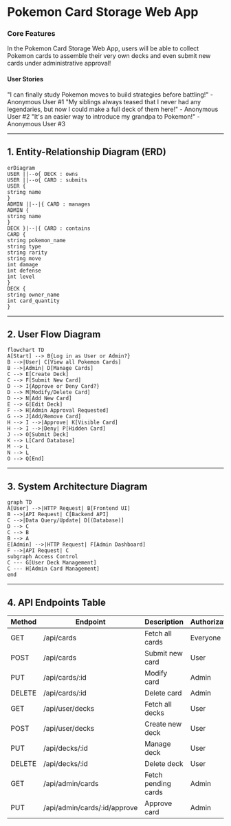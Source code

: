 # Pokemon Card Storage Web App
### Core Features
In the Pokemon Card Storage Web App, users will be able to collect Pokemon cards to assemble their very own decks and even submit new cards under administrative approval!

#### User Stories
"I can finally study Pokemon moves to build strategies before battling!" - Anonymous User #1
"My siblings always teased that I never had any legendaries, but now I could make a full deck of them here!" - Anonymous User #2
"It's an easier way to introduce my grandpa to Pokemon!" - Anonymous User #3

---
## 1. Entity-Relationship Diagram (ERD)
```mermaid
erDiagram
USER ||--o{ DECK : owns
USER ||--o{ CARD : submits
USER {
string name
}
ADMIN ||--|{ CARD : manages
ADMIN {
string name
}
DECK }|--|{ CARD : contains
CARD {
string pokemon_name
string type
string rarity
string move
int damage
int defense
int level
}
DECK {
string owner_name
int card_quantity
}
```
---
## 2. User Flow Diagram
```mermaid
flowchart TD
A[Start] --> B{Log in as User or Admin?}
B -->|User| C[View all Pokemon Cards]
B -->|Admin| D[Manage Cards]
C --> E[Create Deck]
C --> F[Submit New Card]
D --> I{Approve or Deny Card?}
D --> M[Modify/Delete Card]
D --> N[Add New Card]
E --> G[Edit Deck]
F --> H[Admin Approval Requested]
G --> J[Add/Remove Card]
H --> I -->|Approve| K[Visible Card]
H --> I -->|Deny| P[Hidden Card]
J --> O[Submit Deck]
K --> L[Card Database]
M --> L
N --> L
O --> Q[End]
```
---
## 3. System Architecture Diagram
```mermaid
graph TD
A[User] -->|HTTP Request| B[Frontend UI]
B -->|API Request| C[Backend API]
C -->|Data Query/Update| D[(Database)]
D --> C
C --> B
B --> A
E[Admin] -->|HTTP Request| F[Admin Dashboard]
F -->|API Request| C
subgraph Access Control
C --- G[User Deck Management]
C --- H[Admin Card Management]
end
```
---
## 4. API Endpoints Table

| Method | Endpoint | Description | Authorization |
|--------|----------|-------------|---------------|
| GET    | /api/cards | Fetch all cards | Everyone |
| POST   | /api/cards | Submit new card | User |
| PUT    | /api/cards/:id | Modify card | Admin |
| DELETE | /api/cards/:id | Delete card | Admin |
| GET    | /api/user/decks | Fetch all decks | User |
| POST   | /api/user/decks | Create new deck | User |
| PUT    | /api/decks/:id  | Manage deck | User |
| DELETE | /api/decks/:id | Delete deck | User |
| GET    | /api/admin/cards | Fetch pending cards | Admin |
| PUT    | /api/admin/cards/:id/approve | Approve card | Admin |
